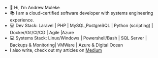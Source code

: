 - 👋 Hi, I’m Andrew Muleke
- 📚 I am a cloud-certified software developer with systems engineering experience.
- 💻 Dev Stack:  Laravel | PHP | MySQL,PostgreSQL | Python (scripting) | Docker/Git/CI/CD | Agile |Azure
- 💻 Systems Stack:  Linux/Windows | Powershell/Bash | SQL Server | Backups & Monitoring| VMWare | Azure & Digital Ocean
- I also write, check out my articles on [Medium](https://amuleke.medium.com/)
